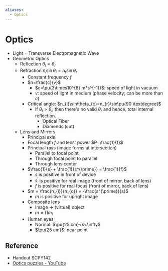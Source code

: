 ```yaml
---
aliases:
  - Optics
---
```


# Optics

- Light = Transverse Electromagnetic Wave
- Geometric Optics
	- Reflection $\theta_{i}=\theta_{r}$
	- Refraction $n_{i}\sin\theta_{i}=n_{r}\sin\theta_{r}$
		- Constant frequency $f$
		- $n=\frac{c}{v}$
			- $c=\pu{3\times10^{8} m*s^{-1}}$: speed of light in vacuum
			- $v$: speed of light in medium (phase velocity; can be more than $c$)
		- Critical angle: $n_{i}\sin\theta_{c}=n_{r}\sin\pu{90 \textdegree}$
			- If $\theta_{i}>\theta_{c}$ then there's no valid $\theta_{r}$ and hence, total internal reflection.
				- Optical Fiber
				- Diamonds (cut)
	- Lens and Mirrors
		- Principal axis
		- Focal length $f$ and lens' power $P=\frac{1}{f}$
		- Principal rays (image forms at intersection)
			- Parallel to focal point
			- Through focal point to parallel
			- Through lens center
		- $\frac{1}{s} + \frac{1}{s^{\prime}} = \frac{1}{f}$
			- $s$ is positive in front of device
			- $s^{\prime}$ is positive for real image (front of mirror, back of lens)
			- $f$ is positive for real focus (front of mirror, back of lens)
		- $m = \frac{h_{i}}{h_{o}} = -\frac{s^{\prime}}{s}$
			- $m$ is positive for upright image
		- Composite lens
			- Image → (virtual) object
			- $m=\prod m_{i}$
		- Human eyes
			- Normal: $\pu{25 cm}<s<\infty$
			- $\pu{25 cm}$: near point

## Reference

- Handout SCPY142
- [Optics puzzles - YouTube](https://youtube.com/playlist?list=PLZHQObOWTQDMKqfyUvG2kTlYt-QQ2x-ui&si=KIIiJs4I-iDlFSS4)
